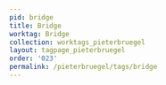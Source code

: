```yaml
---
pid: bridge
title: Bridge
worktag: Bridge
collection: worktags_pieterbruegel
layout: tagpage_pieterbruegel
order: '023'
permalink: /pieterbruegel/tags/bridge
---
```

